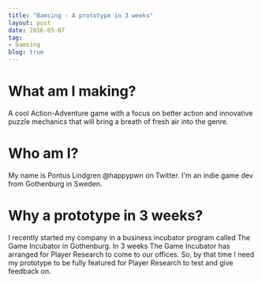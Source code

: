 ```yaml
---
title: "Bamsing - A prototype in 3 weeks"
layout: post
date: 2016-05-07
tag:
- bamsing
blog: true
---
```

# What am I making?

A cool Action-Adventure game with a focus on better action and innovative puzzle mechanics that will bring a breath of fresh air into the genre.

# Who am I?

My name is Pontus Lindgren @happypwn on Twitter. I'm an indie game dev from Gothenburg in Sweden.


# Why a prototype in 3 weeks?

I recently started my company in a business incubator program called The Game Incubator in Gothenburg.
In 3 weeks The Game Incubator has arranged for Player Research to come to our offices. So, by that time
I need my prototype to be fully featured for Player Research to test and give feedback on.
